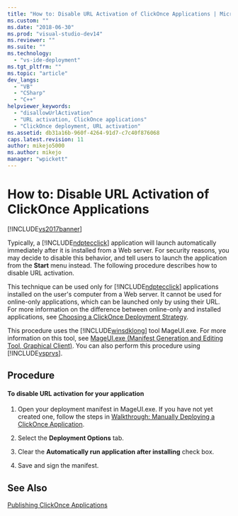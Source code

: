 ```yaml
---
title: "How to: Disable URL Activation of ClickOnce Applications | Microsoft Docs"
ms.custom: ""
ms.date: "2018-06-30"
ms.prod: "visual-studio-dev14"
ms.reviewer: ""
ms.suite: ""
ms.technology: 
  - "vs-ide-deployment"
ms.tgt_pltfrm: ""
ms.topic: "article"
dev_langs: 
  - "VB"
  - "CSharp"
  - "C++"
helpviewer_keywords: 
  - "disallowUrlActivation"
  - "URL activation, ClickOnce applications"
  - "ClickOnce deployment, URL activation"
ms.assetid: db31a16b-960f-4264-91d7-c7c40f876068
caps.latest.revision: 11
author: mikejo5000
ms.author: mikejo
manager: "wpickett"
---
```

# How to: Disable URL Activation of ClickOnce Applications
[!INCLUDE[vs2017banner](../includes/vs2017banner.md)]

  
Typically, a [!INCLUDE[ndptecclick](../includes/ndptecclick-md.md)] application will launch automatically immediately after it is installed from a Web server. For security reasons, you may decide to disable this behavior, and tell users to launch the application from the **Start** menu instead. The following procedure describes how to disable URL activation.  
  
 This technique can be used only for [!INCLUDE[ndptecclick](../includes/ndptecclick-md.md)] applications installed on the user's computer from a Web server. It cannot be used for online-only applications, which can be launched only by using their URL. For more information on the difference between online-only and installed applications, see [Choosing a ClickOnce Deployment Strategy](../deployment/choosing-a-clickonce-deployment-strategy.md).  
  
 This procedure uses the [!INCLUDE[winsdklong](../includes/winsdklong-md.md)] tool MageUI.exe. For more information on this tool, see [MageUI.exe (Manifest Generation and Editing Tool, Graphical Client)](http://msdn.microsoft.com/library/f9e130a6-8117-49c4-839c-c988f641dc14). You can also perform this procedure using [!INCLUDE[vsprvs](../includes/vsprvs-md.md)].  
  
## Procedure  
  
#### To disable URL activation for your application  
  
1.  Open your deployment manifest in MageUI.exe. If you have not yet created one, follow the steps in [Walkthrough: Manually Deploying a ClickOnce Application](../deployment/walkthrough-manually-deploying-a-clickonce-application.md).  
  
2.  Select the **Deployment Options** tab.  
  
3.  Clear the **Automatically run application after installing** check box.  
  
4.  Save and sign the manifest.  
  
## See Also  
 [Publishing ClickOnce Applications](../deployment/publishing-clickonce-applications.md)



